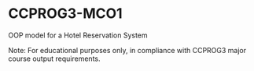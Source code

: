 # CCPROG3-MCO1

OOP model for a Hotel Reservation System

Note: For educational purposes only, in compliance with CCPROG3 major course output requirements.



